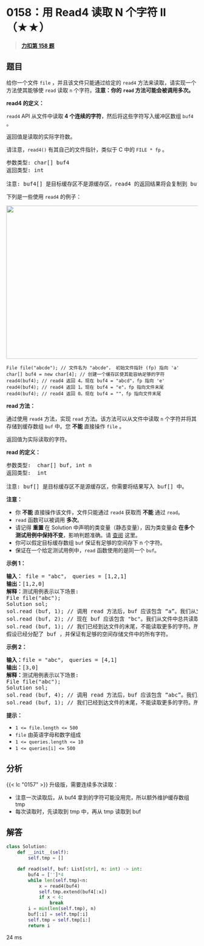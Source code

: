 # 0158：用 Read4 读取 N 个字符 II（★★）


> <u>**[力扣第 158 题](https://leetcode.cn/problems/read-n-characters-given-read4-ii-call-multiple-times/)**</u>

## 题目

<p>给你一个文件<meta charset="UTF-8" /> <code>file</code> ，并且该文件只能通过给定的 <code>read4</code> 方法来读取，请实现一个方法使其能够使 <code>read</code> 读取 <code>n</code> 个字符。<strong>注意：你的</strong> <strong><code>read</code> 方法可能会被调用多次。</strong></p>

<p><strong>read4 的定义：</strong></p>

<p><code>read4</code> API 从文件中读取<strong> 4 个连续的字符</strong>，然后将这些字符写入缓冲区数组 <code>buf4</code> 。</p>

<p>返回值是读取的实际字符数。</p>

<p>请注意，<code>read4()</code> 有其自己的文件指针，类似于 C 中的 <code>FILE * fp</code> 。</p>

<pre>
参数类型: char[] buf4
返回类型: int

注意: buf4[] 是目标缓存区不是源缓存区，read4 的返回结果将会复制到 buf4[] 当中。
</pre>

<p>下列是一些使用 <code>read4</code> 的例子：</p>

<p><img alt="" src="https://assets.leetcode.com/uploads/2020/07/01/157_example.png" style="height: 403px; width: 600px;" /></p>

<pre>
<code>File file("abcde"); // 文件名为 "abcde"， 初始文件指针 (fp) 指向 'a'
char[] buf4 = new char[4]; // 创建一个缓存区使其能容纳足够的字符
read4(buf4); // read4 返回 4。现在 buf4 = "abcd"，fp 指向 'e'
read4(buf4); // read4 返回 1。现在 buf4 = "e"，fp 指向文件末尾
read4(buf4); // read4 返回 0。现在 buf4 = ""，fp 指向文件末尾</code></pre>



<p><strong>read 方法：</strong></p>

<p>通过使用 <code>read4</code> 方法，实现 <code>read</code> 方法。该方法可以从文件中读取 <code>n</code> 个字符并将其存储到缓存数组 <code>buf</code> 中。您 <strong>不能 </strong>直接操作 <code>file</code> 。</p>

<p>返回值为实际读取的字符。</p>

<p><strong>read 的定义：</strong></p>

<pre>
参数类型:  char[] buf, int n
返回类型:  int

注意: buf[] 是目标缓存区不是源缓存区，你需要将结果写入 buf[] 中。
</pre>

<p><strong>注意：</strong></p>

<ul>
<li>你 <strong>不能</strong> 直接操作该文件，文件只能通过 <code>read4</code> 获取而 <strong>不能</strong> 通过 <code>read</code>。</li>
<li><code>read</code>  函数可以被调用 <strong>多次</strong>。</li>
<li>请记得 <strong>重置 </strong>在 Solution 中声明的类变量（静态变量），因为类变量会 <strong>在多个测试用例中保持不变</strong>，影响判题准确。请 <a href="https://support.leetcode-cn.com/hc/kb/section/1071534/" target="_blank">查阅</a> 这里。</li>
<li>你可以假定目标缓存数组 <code>buf</code> 保证有足够的空间存下 n 个字符。 </li>
<li>保证在一个给定测试用例中，<code>read</code> 函数使用的是同一个 <code>buf</code>。</li>
</ul>



<p><strong>示例 1：</strong></p>

<pre>
<strong>输入：</strong> file = "abc"， queries = [1,2,1]
<strong>输出：</strong>[1,2,0]
<strong>解释：</strong>测试用例表示以下场景:
File file("abc");
Solution sol;
sol.read (buf, 1); // 调用 read 方法后，buf 应该包含 “a”。我们从文件中总共读取了 1 个字符，所以返回 1。
sol.read (buf, 2); // 现在 buf 应该包含 "bc"。我们从文件中总共读取了 2 个字符，所以返回 2。
sol.read (buf, 1); // 我们已经到达文件的末尾，不能读取更多的字符。所以返回 0。
假设已经分配了 buf ，并保证有足够的空间存储文件中的所有字符。
</pre>

<p><strong>示例 2：</strong></p>

<pre>
<strong>输入：</strong>file = "abc"， queries = [4,1]
<strong>输出：</strong>[3,0]
<strong>解释：</strong>测试用例表示以下场景:
File file("abc");
Solution sol;
sol.read (buf, 4); // 调用 read 方法后，buf 应该包含 “abc”。我们从文件中总共读取了 3 个字符，所以返回 3。
sol.read (buf, 1); // 我们已经到达文件的末尾，不能读取更多的字符。所以返回 0。
</pre>



<p><strong>提示：</strong></p>

<p><meta charset="UTF-8" /></p>

<ul>
<li><code>1 &lt;= file.length &lt;= 500</code></li>
<li><code>file</code> 由英语字母和数字组成</li>
<li><code>1 &lt;= queries.length &lt;= 10</code></li>
<li><code>1 &lt;= queries[i] &lt;= 500</code></li>
</ul>


## 分析

{{< lc "0157" >}} 升级版，需要连续多次读取：
- 注意一次读取后，从 buf4 拿到的字符可能没用完，所以额外维护缓存数组 tmp
- 每次读取时，先读取到 tmp 中，再从 tmp 读取到 buf

## 解答

```python
class Solution:
    def __init__(self):
        self.tmp = []

    def read(self, buf: List[str], n: int) -> int:
        buf4 = ['']*4
        while len(self.tmp)<n:
            x = read4(buf4)
            self.tmp.extend(buf4[:x])
            if x < 4:
                break
        i = min(len(self.tmp), n)
        buf[:i] = self.tmp[:i]
        self.tmp = self.tmp[i:]
        return i
```
24 ms


